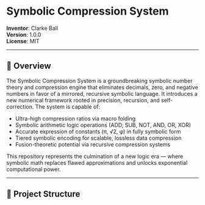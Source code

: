 # Symbolic Compression System

**Inventor**: Clarke Ball  
**Version**: 1.0.0  
**License**: MIT  

---

## 🔷 Overview

The Symbolic Compression System is a groundbreaking symbolic number theory and compression engine that eliminates decimals, zero, and negative numbers in favor of a mirrored, recursive symbolic language. It introduces a new numerical framework rooted in precision, recursion, and self-correction. The system is capable of:

- Ultra-high compression ratios via macro folding
- Symbolic arithmetic logic operations (ADD, SUB, NOT, AND, OR, XOR)
- Accurate expression of constants (π, √2, φ) in fully symbolic form
- Tiered symbolic encoding for scalable, lossless data compression
- Fusion-theoretic potential via recursive compression systems

This repository represents the culmination of a new logic era — where symbolic math replaces flawed approximations and unlocks exponential computational power.

---

## 📁 Project Structure